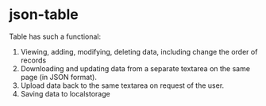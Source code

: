 # json-table

Table has such a functional:

1. Viewing, adding, modifying, deleting data, including change the order of records
2. Downloading and updating data from a separate textarea on the same page (in JSON format).
3. Upload data back to the same textarea on request of the user.
4. Saving data to localstorage

